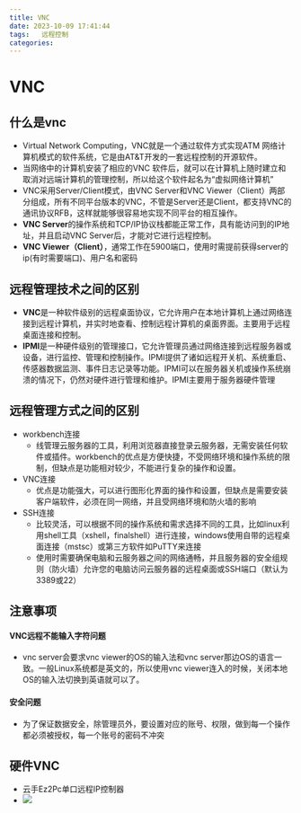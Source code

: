 ```yaml
---
title: VNC
date: 2023-10-09 17:41:44
tags:	远程控制
categories:	
---
```




# VNC



## 什么是vnc

* Virtual Network Computing，VNC就是一个通过软件方式实现ATM 网络计算机模式的软件系统，它是由AT&T开发的一套远程控制的开源软件。
* 当网络中的计算机安装了相应的VNC 软件后，就可以在计算机上随时建立和取消对远端计算机的管理控制，所以给这个软件起名为“虚拟网络计算机”
* VNC采用Server/Client模式，由VNC Server和VNC Viewer（Client）两部分组成，所有不同平台版本的VNC，不管是Server还是Client，都支持VNC的通讯协议RFB，这样就能够很容易地实现不同平台的相互操作。
* **VNC Server**的操作系统和TCP/IP协议栈都能正常工作，具有能访问到的IP地址，并且启动VNC Server后，才能对它进行远程控制。
* **VNC Viewer（Client）**，通常工作在5900端口，使用时需提前获得server的ip(有时需要端口)、用户名和密码



## 远程管理技术之间的区别

* **VNC**是一种软件级别的远程桌面协议，它允许用户在本地计算机上通过网络连接到远程计算机，并实时地查看、控制远程计算机的桌面界面。主要用于远程桌面连接和控制。
* **IPMI**是一种硬件级别的管理接口，它允许管理员通过网络连接到远程服务器或设备，进行监控、管理和控制操作。IPMI提供了诸如远程开关机、系统重启、传感器数据监测、事件日志记录等功能。IPMI可以在服务器关机或操作系统崩溃的情况下，仍然对硬件进行管理和维护。IPMI主要用于服务器硬件管理



## 远程管理方式之间的区别

* workbench连接
  * 线管理云服务器的工具，利用浏览器直接登录云服务器，无需安装任何软件或插件。workbench的优点是方便快捷，不受网络环境和操作系统的限制，但缺点是功能相对较少，不能进行复杂的操作和设置。
* VNC连接
  * 优点是功能强大，可以进行图形化界面的操作和设置，但缺点是需要安装客户端软件，必须在同一网络，并且受网络环境和防火墙的影响
* SSH连接
  * 比较灵活，可以根据不同的操作系统和需求选择不同的工具，比如linux利用shell工具（xshell，finalshell）进行连接，windows使用自带的远程桌面连接（mstsc）或第三方软件如PuTTY来连接
  * 使用时需要确保电脑和云服务器之间的网络通畅，并且服务器的安全组规则（防火墙）允许您的电脑访问云服务器的远程桌面或SSH端口（默认为3389或22）





## 注意事项

#### VNC远程不能输入字符问题

* vnc server会要求vnc viewer的OS的输入法和vnc server那边OS的语言一致。一般Linux系统都是英文的，所以使用vnc viewer连入的时候，关闭本地OS的输入法切换到英语就可以了。

#### 安全问题

* 为了保证数据安全，除管理员外，要设置对应的账号、权限，做到每一个操作都必须被授权，每一个账号的密码不冲突



## 硬件VNC

* 云手Ez2Pc单口远程IP控制器
* ![](https://z1.ax1x.com/2023/10/09/pPxJuFJ.jpg)